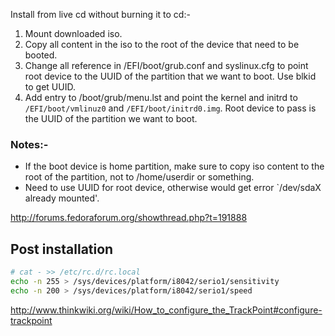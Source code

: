 Install from live cd without burning it to cd:-

1. Mount downloaded iso.
2. Copy all content in the iso to the root of the device that need to be booted.
3. Change all reference in /EFI/boot/grub.conf and syslinux.cfg to point root device to the UUID of the partition that we want to boot. Use blkid to get UUID.
4. Add entry to /boot/grub/menu.lst and point the kernel and initrd to `/EFI/boot/vmlinuz0` and `/EFI/boot/initrd0.img`. Root device to pass is the UUID of the partition we want to boot.

### Notes:-
* If the boot device is home partition, make sure to copy iso content to the root of the partition, not to /home/userdir or something.
* Need to use UUID for root device, otherwise would get error `/dev/sdaX already mounted'.

http://forums.fedoraforum.org/showthread.php?t=191888

## Post installation

```bash
# cat - >> /etc/rc.d/rc.local
echo -n 255 > /sys/devices/platform/i8042/serio1/sensitivity 
echo -n 200 > /sys/devices/platform/i8042/serio1/speed
```
http://www.thinkwiki.org/wiki/How_to_configure_the_TrackPoint#configure-trackpoint